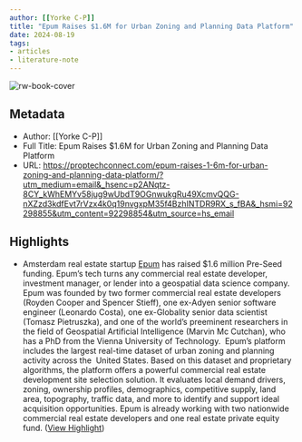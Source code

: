```yaml
---
author: [[Yorke C-P]]
title: "Epum Raises $1.6M for Urban Zoning and Planning Data Platform"
date: 2024-08-19
tags: 
- articles
- literature-note
---
```

![rw-book-cover](https://proptechconnect.com/wp-content/uploads/2024/07/EPUM-raises-1.png)

## Metadata
- Author: [[Yorke C-P]]
- Full Title: Epum Raises $1.6M for Urban Zoning and Planning Data Platform
- URL: https://proptechconnect.com/epum-raises-1-6m-for-urban-zoning-and-planning-data-platform/?utm_medium=email&_hsenc=p2ANqtz-8CY_kWhEMYv58jug9wUbdT9OGnwukgRu49XcmvQQG-nXZzd3kdfEvt7rVzx4k0q19nvgxpM35f4BzhINTDR9RX_s_fBA&_hsmi=92298855&utm_content=92298854&utm_source=hs_email

## Highlights
- Amsterdam real estate startup [Epum](https://www.epumdata.com/) has raised $1.6 million Pre-Seed funding. Epum’s tech turns any commercial real estate developer, investment manager, or lender into a geospatial data science company.
  Epum was founded by two former commercial real estate developers (Royden Cooper and Spencer Stieff), one ex-Adyen senior software engineer (Leonardo Costa), one ex-Globality senior data scientist (Tomasz Pietruszka), and one of the world’s preeminent researchers in the field of Geospatial Artificial Intelligence (Marvin Mc Cutchan), who has a PhD from the Vienna University of Technology. 
  Epum’s platform includes the largest real-time dataset of urban zoning and planning activity across the  United States.
  Based on this dataset and proprietary algorithms, the platform offers a powerful commercial real estate development site selection solution. It evaluates local demand drivers, zoning, ownership profiles, demographics, competitive supply, land area, topography, traffic data, and more to identify and support ideal acquisition opportunities.
  Epum is already working with two nationwide commercial real estate developers and one real estate private equity fund. ([View Highlight](https://read.readwise.io/read/01j5n42m5s1zqr04emk8q1rw9f))
